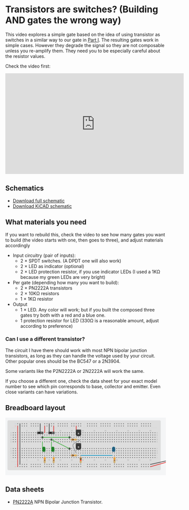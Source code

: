 # Transistors are switches? (Building AND gates the wrong way)

This video explores a simple gate based on the idea of using transistor as switches in a similar way to our gate in [Part I](../and-gates-intro/). The resulting gates work in simple cases. However they degrade the signal so they are not composable unless you re-amplify them. They need you to be especially careful about the resistor values.

Check the video first:

<iframe width="560" height="315" src="https://www.youtube.com/embed/7ssqE-jimCQ?si=cZcZ4X-MRVE0DnE7" title="YouTube video player" frameborder="0" allow="accelerometer; autoplay; clipboard-write; encrypted-media; gyroscope; picture-in-picture; web-share" referrerpolicy="strict-origin-when-cross-origin" allowfullscreen></iframe>

## Schematics

* [Download full schematic](schematic.png)
* [Download KiCAD schematic](../../kicad/and-gates-p3/and-gates-p3.kicad_sch)

## What materials you need

If you want to rebuild this, check the video to see how many gates you want to build (the video starts with one, then goes to three), and adjust materials accordingly

* Input circuitry (pair of inputs):
  * 2 × SPDT switches. (A DPDT one will also work)
  * 2 × LED as indicator (optional)
  * 2 × LED protection resistor, if you use indicator LEDs (I used a 1KΩ because my green LEDs are very bright)
* Per gate (depending how many you want to build):
  * 2 × PN2222A transistors
  * 2 × 10KΩ resistors
  * 1 × 1KΩ resistor
* Output
  * 1 × LED. Any color will work; but if you built the composed three gates try both with a red and a blue one.
  * 1 protection resistor for LED (330Ω is a reasonable amount, adjust according to preference)

### Can I use a different transistor?

The circuit I have there should work with most NPN bipolar junction
transistors, as long as they can handle the voltage used by your
circuit. Other popular ones should be the BC547 or a 2N3904.

Some variants like the P2N2222A or 2N2222A will work the same.

If you choose a different one, check the data sheet for your exact
model number to see which pin
corresponds to base, collector and emitter. Even close variants can
have variations.

## Breadboard layout

![Breadboard layout](breadboard.png)

## Data sheets

* [PN2222A](https://users.ece.utexas.edu/~valvano/Datasheets/PN2222-D.pdf) NPN Bipolar Junction Transistor.

